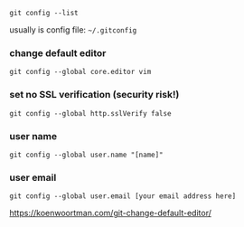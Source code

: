 `git config --list`

usually is config file:
`~/.gitconfig`

### change default editor

`git config --global core.editor vim`


### set no SSL verification (security risk!)
`git config --global http.sslVerify false`


### user name
`git config --global user.name "[name]"`

### user email
`git config --global user.email [your email address here]`

https://koenwoortman.com/git-change-default-editor/